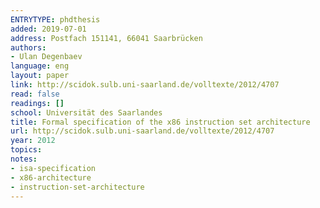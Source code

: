 ```yaml
---
ENTRYTYPE: phdthesis
added: 2019-07-01
address: Postfach 151141, 66041 Saarbrücken
authors:
- Ulan Degenbaev
language: eng
layout: paper
link: http://scidok.sulb.uni-saarland.de/volltexte/2012/4707
read: false
readings: []
school: Universität des Saarlandes
title: Formal specification of the x86 instruction set architecture
url: http://scidok.sulb.uni-saarland.de/volltexte/2012/4707
year: 2012
topics:
notes:
- isa-specification
- x86-architecture
- instruction-set-architecture
---
```

